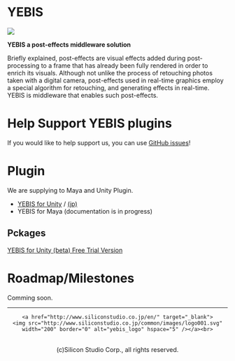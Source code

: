 # YEBIS

[![](http://www.siliconstudio.co.jp/en/products-service/yebis/images/index_il001b.png)](http://www.siliconstudio.co.jp/middleware/yebis/en/)


**YEBIS a post-effects middleware solution**

Briefly explained, post-effects are visual effects added during post-processing to a frame that has already been fully rendered in order to enrich its visuals. Although not unlike the process of retouching photos taken with a digital camera, post-effects used in real-time graphics employ a special algorithm for retouching, and generating effects in real-time.
YEBIS is middleware that enables such post-effects.

# Help Support YEBIS plugins

If you would like to help support us, you can use [GitHub issues](https://github.com/SiliconStudio/YEBIS-plugins/issues)!

# Plugin

We are supplying to Maya and Unity Plugin.

- [YEBIS for Unity](Yebis4Unity.md "YEBIS for Unity") / [(jp)](Yebis4Unity.ja.md "日本語版")
- YEBIS for Maya (documentation is in progress)

## Pckages

[YEBIS for Unity (beta) Free Trial Version](https://siliconstudio.github.io/YebisForUnityBeta/)

# Roadmap/Milestones

Comming soon.

-----

<div align="center">

    <a href="http://www.siliconstudio.co.jp/en/" target="_blank">
    <img src="http://www.siliconstudio.co.jp/common/images/logo001.svg" width="200" border="0" alt="yebis_logo" hspace="5" /></a><br>

<br>
(c)Silicon Studio Corp., all rights reserved.
</div>
